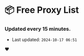 # :package: Free Proxy List
### Updated every 15 minutes.

- Last updated: `2024-10-17 06:51`

:heart:
